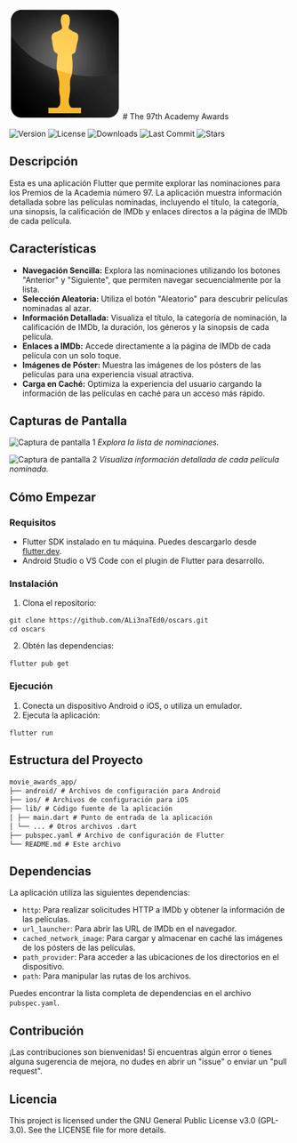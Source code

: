 <img src="https://github.com/ALi3naTEd0/oscars/blob/main/assets/app-icon.png" width="200">
# The 97th Academy Awards

![Version](https://img.shields.io/badge/version-1.0.0-+1-blue)
![License](https://img.shields.io/badge/license-GPL--3.0-green)
![Downloads](https://img.shields.io/github/downloads/ALi3naTEd0/oscars/total)
![Last Commit](https://img.shields.io/github/last-commit/ALi3naTEd0/oscars)
![Stars](https://img.shields.io/github/stars/ALi3naTEd0/oscars)

## Descripción

Esta es una aplicación Flutter que permite explorar las nominaciones para los Premios de la Academia número 97. La aplicación muestra información detallada sobre las películas nominadas, incluyendo el título, la categoría, una sinopsis, la calificación de IMDb y enlaces directos a la página de IMDb de cada película.

## Características

- **Navegación Sencilla:** Explora las nominaciones utilizando los botones "Anterior" y "Siguiente", que permiten navegar secuencialmente por la lista.
- **Selección Aleatoria:** Utiliza el botón "Aleatorio" para descubrir películas nominadas al azar.
- **Información Detallada:** Visualiza el título, la categoría de nominación, la calificación de IMDb, la duración, los géneros y la sinopsis de cada película.
- **Enlaces a IMDb:** Accede directamente a la página de IMDb de cada película con un solo toque.
- **Imágenes de Póster:** Muestra las imágenes de los pósters de las películas para una experiencia visual atractiva.
- **Carga en Caché:** Optimiza la experiencia del usuario cargando la información de las películas en caché para un acceso más rápido.

## Capturas de Pantalla

![Captura de pantalla 1](url_de_la_captura_de_pantalla_1.png)
_Explora la lista de nominaciones._

![Captura de pantalla 2](url_de_la_captura_de_pantalla_2.png)
_Visualiza información detallada de cada película nominada._

<!--
## Downloads
| Windows      | MacOS        | Linux        | Android      | iOS          |
|--------------|--------------|--------------|--------------|--------------|
| [Installer](https://github.com/ALi3naTEd0/RateMe/releases/download/v0.0.9-6/RateMe.v0.0.9-6_installer.exe)    | Coming soon  | Coming soon  | [APK-armeabi-v7a](https://github.com/ALi3naTEd0/oscars/releases/download/v1.0.0/oscars-armeabi-v7a-release.apk)       | Maybe?       |
| [Portable](https://github.com/ALi3naTEd0/RateMe/releases/download/v0.0.9-6/RateMe.v0.0.9-6_portable.zip)     |              |              | [APK-arm64-v8a](https://github.com/ALi3naTEd0/oscars/releases/download/v1.0.0/oscars-arm64-v8a-release.apk)             |              |
|              |              |              | [APK-x86_x64](https://github.com/ALi3naTEd0/oscars/releases/download/v1.0.0/oscars-x86_64-release.apk)              |              |-->

## Cómo Empezar

### Requisitos

- Flutter SDK instalado en tu máquina. Puedes descargarlo desde [flutter.dev](https://flutter.dev/docs/get-started/install).
- Android Studio o VS Code con el plugin de Flutter para desarrollo.

### Instalación

1. Clona el repositorio:

```
git clone https://github.com/ALi3naTEd0/oscars.git
cd oscars
```

2. Obtén las dependencias:

`flutter pub get`

### Ejecución

1. Conecta un dispositivo Android o iOS, o utiliza un emulador.
2. Ejecuta la aplicación:

`flutter run`

## Estructura del Proyecto

```
movie_awards_app/
├── android/ # Archivos de configuración para Android
├── ios/ # Archivos de configuración para iOS
├── lib/ # Código fuente de la aplicación
│ ├── main.dart # Punto de entrada de la aplicación
│ └── ... # Otros archivos .dart
├── pubspec.yaml # Archivo de configuración de Flutter
└── README.md # Este archivo
```

## Dependencias

La aplicación utiliza las siguientes dependencias:

- `http`: Para realizar solicitudes HTTP a IMDb y obtener la información de las películas.
- `url_launcher`: Para abrir las URL de IMDb en el navegador.
- `cached_network_image`: Para cargar y almacenar en caché las imágenes de los pósters de las películas.
- `path_provider`: Para acceder a las ubicaciones de los directorios en el dispositivo.
- `path`: Para manipular las rutas de los archivos.

Puedes encontrar la lista completa de dependencias en el archivo `pubspec.yaml`.

## Contribución

¡Las contribuciones son bienvenidas! Si encuentras algún error o tienes alguna sugerencia de mejora, no dudes en abrir un "issue" o enviar un "pull request".

## Licencia

This project is licensed under the GNU General Public License v3.0 (GPL-3.0). See the LICENSE file for more details.
